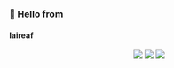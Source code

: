 ### 👋 Hello from 
#### laireaf

<div align="center">
  <img src="https://github-readme-streak-stats.herokuapp.com/?user=superPtr&theme=radical"/>
  <img src="https://github-readme-stats.vercel.app/api?username=superPtr&theme=dark&show_icons=true"/>
  <img src="https://github-readme-stats.vercel.app/api/top-langs?username=superPtr&show_icons=true&locale=en&layout=compact"/>
 </div>
  


<!--
**superPtr/superPtr** is a ✨ _special_ ✨ repository because its `README.md` (this file) appears on your GitHub profile.

Here are some ideas to get you started:

- 🔭 I’m currently working on ...
- 🌱 I’m currently learning ...
- 👯 I’m looking to collaborate on ...
- 🤔 I’m looking for help with ...
- 💬 Ask me about ...
- 📫 How to reach me: ...
- 😄 Pronouns: ...
- ⚡ Fun fact: ...
-->
